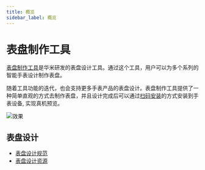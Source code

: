 ```yaml
---
title: 概览
sidebar_label: 概览
---
```


# 表盘制作工具

[表盘制作工具](https://watchface.zepp.com)是华米研发的表盘设计工具。通过这个工具，用户可以为多个系列的智能手表设计制作表盘。

随着工具功能的迭代，也会支持更多手表产品的表盘设计。表盘制作工具提供了一种简单直观的方式去制作表盘，并且设计完成后可以通过[扫码安装](guides/scanCode.md)的方式安装到手表设备, 实现真机预览。

![效果](/img/zh-cn/docs/watchface/overview.png)

## 表盘设计

- [表盘设计规范](../../../designs/customization/watchface.md)
- [表盘设计资源](../../../watchface/design-resources.md)
